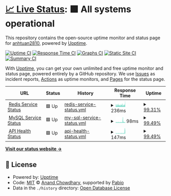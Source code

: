# [📈 Live Status](https://anhtuan2810.github.io/quote-snap-status): <!--live status--> **🟩 All systems operational**

This repository contains the open-source uptime monitor and status page for [anhtuan2810](https://anhtuan2810.github.io/quote-snap-status), powered by [Upptime](https://github.com/upptime/upptime).

[![Uptime CI](https://github.com/anhtuan2810/quote-snap-status/workflows/Uptime%20CI/badge.svg)](https://github.com/anhtuan2810/quote-snap-status/actions?query=workflow%3A%22Uptime+CI%22)
[![Response Time CI](https://github.com/anhtuan2810/quote-snap-status/workflows/Response%20Time%20CI/badge.svg)](https://github.com/anhtuan2810/quote-snap-status/actions?query=workflow%3A%22Response+Time+CI%22)
[![Graphs CI](https://github.com/anhtuan2810/quote-snap-status/workflows/Graphs%20CI/badge.svg)](https://github.com/anhtuan2810/quote-snap-status/actions?query=workflow%3A%22Graphs+CI%22)
[![Static Site CI](https://github.com/anhtuan2810/quote-snap-status/workflows/Static%20Site%20CI/badge.svg)](https://github.com/anhtuan2810/quote-snap-status/actions?query=workflow%3A%22Static+Site+CI%22)
[![Summary CI](https://github.com/anhtuan2810/quote-snap-status/workflows/Summary%20CI/badge.svg)](https://github.com/anhtuan2810/quote-snap-status/actions?query=workflow%3A%22Summary+CI%22)

With [Upptime](https://upptime.js.org), you can get your own unlimited and free uptime monitor and status page, powered entirely by a GitHub repository. We use [Issues](https://github.com/anhtuan2810/quote-snap-status/issues) as incident reports, [Actions](https://github.com/anhtuan2810/quote-snap-status/actions) as uptime monitors, and [Pages](https://anhtuan2810.github.io/quote-snap-status) for the status page.

<!--start: status pages-->
<!-- This summary is generated by Upptime (https://github.com/upptime/upptime) -->
<!-- Do not edit this manually, your changes will be overwritten -->
<!-- prettier-ignore -->
| URL | Status | History | Response Time | Uptime |
| --- | ------ | ------- | ------------- | ------ |
| <img alt="" src="https://icons.duckduckgo.com/ip3/api.omegatheme.com.ico" height="13"> [Redis Service Status](https://api.omegatheme.com/quote-snap/backend/server.php/api/status/redis) | 🟩 Up | [redis-service-status.yml](https://github.com/anhtuan2810/quote-snap-status/commits/HEAD/history/redis-service-status.yml) | <details><summary><img alt="Response time graph" src="./graphs/redis-service-status/response-time-week.png" height="20"> 236ms</summary><br><a href="https://anhtuan2810.github.io/quote-snap-status/history/redis-service-status"><img alt="Response time 668" src="https://img.shields.io/endpoint?url=https%3A%2F%2Fraw.githubusercontent.com%2Fanhtuan2810%2Fquote-snap-status%2FHEAD%2Fapi%2Fredis-service-status%2Fresponse-time.json"></a><br><a href="https://anhtuan2810.github.io/quote-snap-status/history/redis-service-status"><img alt="24-hour response time 372" src="https://img.shields.io/endpoint?url=https%3A%2F%2Fraw.githubusercontent.com%2Fanhtuan2810%2Fquote-snap-status%2FHEAD%2Fapi%2Fredis-service-status%2Fresponse-time-day.json"></a><br><a href="https://anhtuan2810.github.io/quote-snap-status/history/redis-service-status"><img alt="7-day response time 236" src="https://img.shields.io/endpoint?url=https%3A%2F%2Fraw.githubusercontent.com%2Fanhtuan2810%2Fquote-snap-status%2FHEAD%2Fapi%2Fredis-service-status%2Fresponse-time-week.json"></a><br><a href="https://anhtuan2810.github.io/quote-snap-status/history/redis-service-status"><img alt="30-day response time 239" src="https://img.shields.io/endpoint?url=https%3A%2F%2Fraw.githubusercontent.com%2Fanhtuan2810%2Fquote-snap-status%2FHEAD%2Fapi%2Fredis-service-status%2Fresponse-time-month.json"></a><br><a href="https://anhtuan2810.github.io/quote-snap-status/history/redis-service-status"><img alt="1-year response time 668" src="https://img.shields.io/endpoint?url=https%3A%2F%2Fraw.githubusercontent.com%2Fanhtuan2810%2Fquote-snap-status%2FHEAD%2Fapi%2Fredis-service-status%2Fresponse-time-year.json"></a></details> | <details><summary><a href="https://anhtuan2810.github.io/quote-snap-status/history/redis-service-status">99.31%</a></summary><a href="https://anhtuan2810.github.io/quote-snap-status/history/redis-service-status"><img alt="All-time uptime 99.60%" src="https://img.shields.io/endpoint?url=https%3A%2F%2Fraw.githubusercontent.com%2Fanhtuan2810%2Fquote-snap-status%2FHEAD%2Fapi%2Fredis-service-status%2Fuptime.json"></a><br><a href="https://anhtuan2810.github.io/quote-snap-status/history/redis-service-status"><img alt="24-hour uptime 98.75%" src="https://img.shields.io/endpoint?url=https%3A%2F%2Fraw.githubusercontent.com%2Fanhtuan2810%2Fquote-snap-status%2FHEAD%2Fapi%2Fredis-service-status%2Fuptime-day.json"></a><br><a href="https://anhtuan2810.github.io/quote-snap-status/history/redis-service-status"><img alt="7-day uptime 99.31%" src="https://img.shields.io/endpoint?url=https%3A%2F%2Fraw.githubusercontent.com%2Fanhtuan2810%2Fquote-snap-status%2FHEAD%2Fapi%2Fredis-service-status%2Fuptime-week.json"></a><br><a href="https://anhtuan2810.github.io/quote-snap-status/history/redis-service-status"><img alt="30-day uptime 99.84%" src="https://img.shields.io/endpoint?url=https%3A%2F%2Fraw.githubusercontent.com%2Fanhtuan2810%2Fquote-snap-status%2FHEAD%2Fapi%2Fredis-service-status%2Fuptime-month.json"></a><br><a href="https://anhtuan2810.github.io/quote-snap-status/history/redis-service-status"><img alt="1-year uptime 99.60%" src="https://img.shields.io/endpoint?url=https%3A%2F%2Fraw.githubusercontent.com%2Fanhtuan2810%2Fquote-snap-status%2FHEAD%2Fapi%2Fredis-service-status%2Fuptime-year.json"></a></details>
| <img alt="" src="https://icons.duckduckgo.com/ip3/api.omegatheme.com.ico" height="13"> [MySQL Service Status](https://api.omegatheme.com/quote-snap/backend/server.php/api/status/mysql) | 🟩 Up | [my-sql-service-status.yml](https://github.com/anhtuan2810/quote-snap-status/commits/HEAD/history/my-sql-service-status.yml) | <details><summary><img alt="Response time graph" src="./graphs/my-sql-service-status/response-time-week.png" height="20"> 98ms</summary><br><a href="https://anhtuan2810.github.io/quote-snap-status/history/my-sql-service-status"><img alt="Response time 406" src="https://img.shields.io/endpoint?url=https%3A%2F%2Fraw.githubusercontent.com%2Fanhtuan2810%2Fquote-snap-status%2FHEAD%2Fapi%2Fmy-sql-service-status%2Fresponse-time.json"></a><br><a href="https://anhtuan2810.github.io/quote-snap-status/history/my-sql-service-status"><img alt="24-hour response time 65" src="https://img.shields.io/endpoint?url=https%3A%2F%2Fraw.githubusercontent.com%2Fanhtuan2810%2Fquote-snap-status%2FHEAD%2Fapi%2Fmy-sql-service-status%2Fresponse-time-day.json"></a><br><a href="https://anhtuan2810.github.io/quote-snap-status/history/my-sql-service-status"><img alt="7-day response time 98" src="https://img.shields.io/endpoint?url=https%3A%2F%2Fraw.githubusercontent.com%2Fanhtuan2810%2Fquote-snap-status%2FHEAD%2Fapi%2Fmy-sql-service-status%2Fresponse-time-week.json"></a><br><a href="https://anhtuan2810.github.io/quote-snap-status/history/my-sql-service-status"><img alt="30-day response time 93" src="https://img.shields.io/endpoint?url=https%3A%2F%2Fraw.githubusercontent.com%2Fanhtuan2810%2Fquote-snap-status%2FHEAD%2Fapi%2Fmy-sql-service-status%2Fresponse-time-month.json"></a><br><a href="https://anhtuan2810.github.io/quote-snap-status/history/my-sql-service-status"><img alt="1-year response time 406" src="https://img.shields.io/endpoint?url=https%3A%2F%2Fraw.githubusercontent.com%2Fanhtuan2810%2Fquote-snap-status%2FHEAD%2Fapi%2Fmy-sql-service-status%2Fresponse-time-year.json"></a></details> | <details><summary><a href="https://anhtuan2810.github.io/quote-snap-status/history/my-sql-service-status">99.49%</a></summary><a href="https://anhtuan2810.github.io/quote-snap-status/history/my-sql-service-status"><img alt="All-time uptime 98.93%" src="https://img.shields.io/endpoint?url=https%3A%2F%2Fraw.githubusercontent.com%2Fanhtuan2810%2Fquote-snap-status%2FHEAD%2Fapi%2Fmy-sql-service-status%2Fuptime.json"></a><br><a href="https://anhtuan2810.github.io/quote-snap-status/history/my-sql-service-status"><img alt="24-hour uptime 100.00%" src="https://img.shields.io/endpoint?url=https%3A%2F%2Fraw.githubusercontent.com%2Fanhtuan2810%2Fquote-snap-status%2FHEAD%2Fapi%2Fmy-sql-service-status%2Fuptime-day.json"></a><br><a href="https://anhtuan2810.github.io/quote-snap-status/history/my-sql-service-status"><img alt="7-day uptime 99.49%" src="https://img.shields.io/endpoint?url=https%3A%2F%2Fraw.githubusercontent.com%2Fanhtuan2810%2Fquote-snap-status%2FHEAD%2Fapi%2Fmy-sql-service-status%2Fuptime-week.json"></a><br><a href="https://anhtuan2810.github.io/quote-snap-status/history/my-sql-service-status"><img alt="30-day uptime 99.88%" src="https://img.shields.io/endpoint?url=https%3A%2F%2Fraw.githubusercontent.com%2Fanhtuan2810%2Fquote-snap-status%2FHEAD%2Fapi%2Fmy-sql-service-status%2Fuptime-month.json"></a><br><a href="https://anhtuan2810.github.io/quote-snap-status/history/my-sql-service-status"><img alt="1-year uptime 98.93%" src="https://img.shields.io/endpoint?url=https%3A%2F%2Fraw.githubusercontent.com%2Fanhtuan2810%2Fquote-snap-status%2FHEAD%2Fapi%2Fmy-sql-service-status%2Fuptime-year.json"></a></details>
| <img alt="" src="https://icons.duckduckgo.com/ip3/api.omegatheme.com.ico" height="13"> [API Health Status](https://api.omegatheme.com/quote-snap/backend/server.php/api) | 🟩 Up | [api-health-status.yml](https://github.com/anhtuan2810/quote-snap-status/commits/HEAD/history/api-health-status.yml) | <details><summary><img alt="Response time graph" src="./graphs/api-health-status/response-time-week.png" height="20"> 147ms</summary><br><a href="https://anhtuan2810.github.io/quote-snap-status/history/api-health-status"><img alt="Response time 615" src="https://img.shields.io/endpoint?url=https%3A%2F%2Fraw.githubusercontent.com%2Fanhtuan2810%2Fquote-snap-status%2FHEAD%2Fapi%2Fapi-health-status%2Fresponse-time.json"></a><br><a href="https://anhtuan2810.github.io/quote-snap-status/history/api-health-status"><img alt="24-hour response time 544" src="https://img.shields.io/endpoint?url=https%3A%2F%2Fraw.githubusercontent.com%2Fanhtuan2810%2Fquote-snap-status%2FHEAD%2Fapi%2Fapi-health-status%2Fresponse-time-day.json"></a><br><a href="https://anhtuan2810.github.io/quote-snap-status/history/api-health-status"><img alt="7-day response time 147" src="https://img.shields.io/endpoint?url=https%3A%2F%2Fraw.githubusercontent.com%2Fanhtuan2810%2Fquote-snap-status%2FHEAD%2Fapi%2Fapi-health-status%2Fresponse-time-week.json"></a><br><a href="https://anhtuan2810.github.io/quote-snap-status/history/api-health-status"><img alt="30-day response time 115" src="https://img.shields.io/endpoint?url=https%3A%2F%2Fraw.githubusercontent.com%2Fanhtuan2810%2Fquote-snap-status%2FHEAD%2Fapi%2Fapi-health-status%2Fresponse-time-month.json"></a><br><a href="https://anhtuan2810.github.io/quote-snap-status/history/api-health-status"><img alt="1-year response time 615" src="https://img.shields.io/endpoint?url=https%3A%2F%2Fraw.githubusercontent.com%2Fanhtuan2810%2Fquote-snap-status%2FHEAD%2Fapi%2Fapi-health-status%2Fresponse-time-year.json"></a></details> | <details><summary><a href="https://anhtuan2810.github.io/quote-snap-status/history/api-health-status">99.49%</a></summary><a href="https://anhtuan2810.github.io/quote-snap-status/history/api-health-status"><img alt="All-time uptime 99.73%" src="https://img.shields.io/endpoint?url=https%3A%2F%2Fraw.githubusercontent.com%2Fanhtuan2810%2Fquote-snap-status%2FHEAD%2Fapi%2Fapi-health-status%2Fuptime.json"></a><br><a href="https://anhtuan2810.github.io/quote-snap-status/history/api-health-status"><img alt="24-hour uptime 100.00%" src="https://img.shields.io/endpoint?url=https%3A%2F%2Fraw.githubusercontent.com%2Fanhtuan2810%2Fquote-snap-status%2FHEAD%2Fapi%2Fapi-health-status%2Fuptime-day.json"></a><br><a href="https://anhtuan2810.github.io/quote-snap-status/history/api-health-status"><img alt="7-day uptime 99.49%" src="https://img.shields.io/endpoint?url=https%3A%2F%2Fraw.githubusercontent.com%2Fanhtuan2810%2Fquote-snap-status%2FHEAD%2Fapi%2Fapi-health-status%2Fuptime-week.json"></a><br><a href="https://anhtuan2810.github.io/quote-snap-status/history/api-health-status"><img alt="30-day uptime 99.88%" src="https://img.shields.io/endpoint?url=https%3A%2F%2Fraw.githubusercontent.com%2Fanhtuan2810%2Fquote-snap-status%2FHEAD%2Fapi%2Fapi-health-status%2Fuptime-month.json"></a><br><a href="https://anhtuan2810.github.io/quote-snap-status/history/api-health-status"><img alt="1-year uptime 99.73%" src="https://img.shields.io/endpoint?url=https%3A%2F%2Fraw.githubusercontent.com%2Fanhtuan2810%2Fquote-snap-status%2FHEAD%2Fapi%2Fapi-health-status%2Fuptime-year.json"></a></details>

<!--end: status pages-->

[**Visit our status website →**](https://anhtuan2810.github.io/quote-snap-status)

## 📄 License

- Powered by: [Upptime](https://github.com/upptime/upptime)
- Code: [MIT](./LICENSE) © [Anand Chowdhary](https://anandchowdhary.com), supported by [Pabio](https://pabio.com)
- Data in the `./history` directory: [Open Database License](https://opendatacommons.org/licenses/odbl/1-0/)
